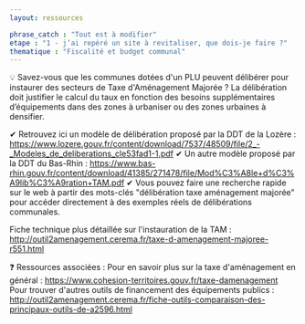 ```yaml
---
layout: ressources

phrase_catch : "Tout est à modifier"
etape : "1 - j’ai repéré un site à revitaliser, que dois-je faire ?"
thematique : "Fiscalité et budget communal"
---
```


💡 Savez-vous que les communes dotées d'un PLU peuvent délibérer pour instaurer des secteurs de Taxe d'Aménagement Majorée ?
La délibération doit justifier le calcul du taux en fonction des besoins supplémentaires d’équipements dans des zones à urbaniser ou des zones urbaines à densifier.

✔ Retrouvez ici un modèle de délibération proposé par la DDT de la Lozère : https://www.lozere.gouv.fr/content/download/7537/48509/file/2_-_Modeles_de_deliberations_cle53fad1-1.pdf
✔ Un autre modèle proposé par la DDT du Bas-Rhin : https://www.bas-rhin.gouv.fr/content/download/41385/271478/file/Mod%C3%A8le+d%C3%A9lib%C3%A9ration+TAM.pdf
✔ Vous pouvez faire une recherche rapide sur le web à partir des mots-clés "délibération taxe aménagement majorée" pour accéder directement à des exemples réels de délibérations communales.

Fiche technique plus détaillée sur l'instauration de la TAM : http://outil2amenagement.cerema.fr/taxe-d-amenagement-majoree-r551.html

❓ Ressources associées :
Pour en savoir plus sur la taxe d'aménagement en général : https://www.cohesion-territoires.gouv.fr/taxe-damenagement
Pour trouver d'autres outils de financement des équipements publics : http://outil2amenagement.cerema.fr/fiche-outils-comparaison-des-principaux-outils-de-a2596.html

